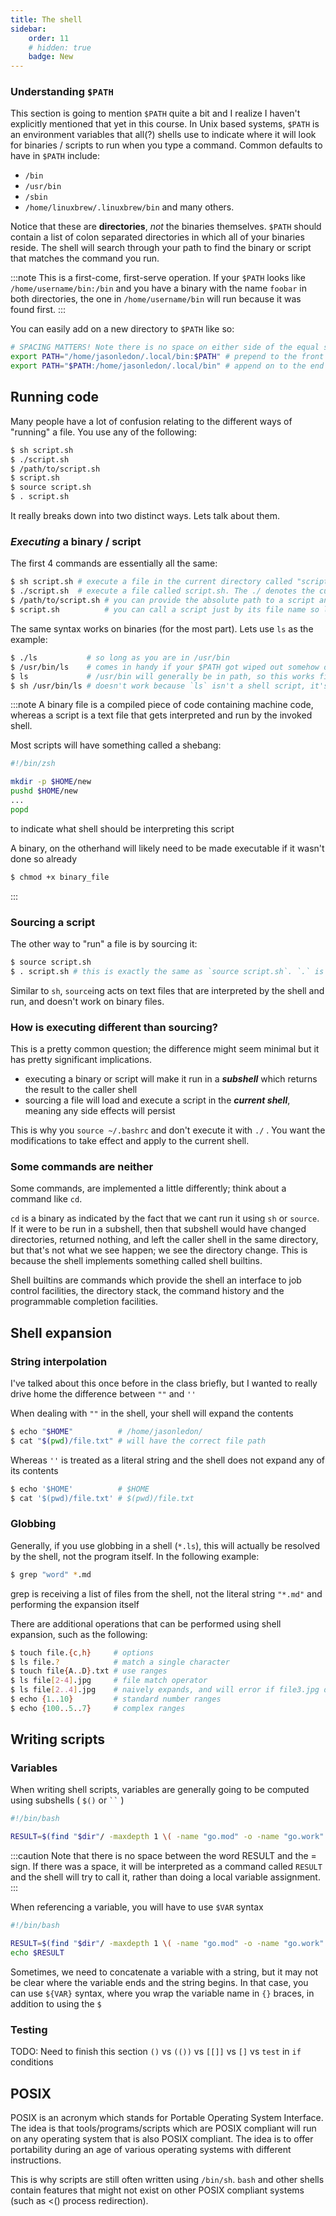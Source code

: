 ```yaml
---
title: The shell
sidebar:
    order: 11
    # hidden: true
    badge: New
---
```



### Understanding `$PATH`
This section is going to mention `$PATH` quite a bit and I realize I haven't explicitly mentioned that yet in this course. In Unix based systems, `$PATH` is an environment variables that all(?) shells use to indicate where it will look for binaries / scripts to run when you type a command. Common defaults to have in `$PATH` include:
* `/bin`
* `/usr/bin`
* `/sbin`
* `/home/linuxbrew/.linuxbrew/bin`
and many others.

Notice that these are **directories**, _not_ the binaries themselves. `$PATH` should contain a list of colon separated directories in which all of your binaries reside. The shell will search through your path to find the binary or script that matches the command you run.

:::note
This is a first-come, first-serve operation. If your `$PATH` looks like `/home/username/bin:/bin` and you have a binary with the name `foobar` in both directories, the one in `/home/username/bin` will run because it was found first.
:::

You can easily add on a new directory to `$PATH` like so:
```bash
# SPACING MATTERS! Note there is no space on either side of the equal sign
export PATH="/home/jasonledon/.local/bin:$PATH" # prepend to the front of $PATH
export PATH="$PATH:/home/jasonledon/.local/bin" # append on to the end of $PATH
```

## Running code
Many people have a lot of confusion relating to the different ways of "running" a file. You use any of the following:
```bash
$ sh script.sh
$ ./script.sh
$ /path/to/script.sh
$ script.sh
$ source script.sh
$ . script.sh
```
It really breaks down into two distinct ways. Lets talk about them.

### _Executing_ a binary / script
The first 4 commands are essentially all the same:
```bash
$ sh script.sh # execute a file in the current directory called "script.sh" using `sh` to interpret and run the file
$ ./script.sh  # execute a file called script.sh. The ./ denotes the current directory because, generally, the current directory should not be in $PATH
$ /path/to/script.sh # you can provide the absolute path to a script and run it that just the same
$ script.sh          # you can call a script just by its file name so long as your $PATH contains its directory
```

The same syntax works on binaries (for the most part). Lets use `ls` as the example:
```bash
$ ./ls           # so long as you are in /usr/bin
$ /usr/bin/ls    # comes in handy if your $PATH got wiped out somehow during initialization
$ ls             # /usr/bin will generally be in path, so this works fine
$ sh /usr/bin/ls # doesn't work because `ls` isn't a shell script, it's a binary file
```

:::note
A binary file is a compiled piece of code containing machine code, whereas a script is a text file that gets interpreted and run by the invoked shell.

Most scripts will have something called a shebang:
```bash
#!/bin/zsh

mkdir -p $HOME/new
pushd $HOME/new
...
popd
```
to indicate what shell should be interpreting this script


A binary, on the otherhand will likely need to be made executable if it wasn't done so already
```bash
$ chmod +x binary_file
```
:::

### Sourcing a script
The other way to "run" a file is by sourcing it:
```bash
$ source script.sh
$ . script.sh # this is exactly the same as `source script.sh`. `.` is an alias for `source`
```
Similar to `sh`, `source`ing acts on text files that are interpreted by the shell and run, and doesn't work on binary files.

### How is executing different than sourcing?
This is a pretty common question; the difference might seem minimal but it has pretty significant implications.

* executing a binary or script will make it run in a **_subshell_** which returns the result to the caller shell
* sourcing a file will load and execute a script in the **_current shell_**, meaning any side effects will persist

This is why you `source ~/.bashrc` and don't execute it with `./` . You want the modifications to take effect and apply to the current shell.

### Some commands are neither
Some commands, are implemented a little differently; think about a command like `cd`.

`cd` is a binary as indicated by the fact that we cant run it using `sh` or `source`. If it were to be run in a subshell, then that subshell would have changed directories, returned nothing, and left the caller shell in the same directory, but that's not what we see happen; we see the directory change. This is because the shell implements something called shell builtins.

Shell builtins are commands which provide the shell an interface to job control facilities, the directory stack, the command history and the programmable completion facilities.


## Shell expansion

### String interpolation
I've talked about this once before in the class briefly, but I wanted to really drive home the difference between `""` and `''`

When dealing with `""` in the shell, your shell will expand the contents
```bash
$ echo "$HOME"          # /home/jasonledon/
$ cat "$(pwd)/file.txt" # will have the correct file path
```

Whereas `''` is treated as a literal string and the shell does not expand any of its contents
```bash
$ echo '$HOME'          # $HOME
$ cat '$(pwd)/file.txt' # $(pwd)/file.txt
```

###  Globbing
Generally, if you use globbing in a shell (`*.ls`), this will actually be resolved by the shell, not the program itself. In the following example:
```bash
$ grep "word" *.md
```
grep is receiving a list of files from the shell, not the literal string `"*.md"` and performing the expansion itself


There are additional operations that can be performed using shell expansion, such as the following:
```bash
$ touch file.{c,h}     # options
$ ls file.?            # match a single character
$ touch file{A..D}.txt # use ranges
$ ls file[2-4].jpg     # file match operator
$ ls file[2..4].jpg    # naively expands, and will error if file3.jpg doesn't exist
$ echo {1..10}         # standard number ranges
$ echo {100..5..7}     # complex ranges
```

## Writing scripts

### Variables
When writing shell scripts, variables are generally going to be computed using subshells ( `$()` or ` `` ` )
```bash
#!/bin/bash

RESULT=$(find "$dir"/ -maxdepth 1 \( -name "go.mod" -o -name "go.work" -o -name ".git" \) -print -quit)
```

:::caution
Note that there is no space between the word RESULT and the = sign. If there was a space, it will be interpreted as a command called `RESULT` and the shell will try to call it, rather than doing a local variable assignment.
:::

When referencing a variable, you will have to use `$VAR` syntax
```bash
#!/bin/bash

RESULT=$(find "$dir"/ -maxdepth 1 \( -name "go.mod" -o -name "go.work" -o -name ".git" \) -print -quit)
echo $RESULT
```

Sometimes, we need to concatenate a variable with a string, but it may not be clear where the variable ends and the string begins. In that case, you can use `${VAR}` syntax, where you wrap the variable name in `{}` braces, in addition to using the `$`

### Testing
TODO: Need to finish this section
`()` vs `(())` vs `[[]]` vs `[]` vs `test` in `if` conditions


## POSIX
POSIX is an acronym which stands for Portable Operating System Interface. The idea is that tools/programs/scripts which are POSIX compliant will run on any operating system that is also POSIX compliant. The idea is to offer portability during an age of various operating systems with different instructions.

This is why scripts are still often written using `/bin/sh`. `bash` and other shells contain features that might not exist on other POSIX compliant systems (such as <() process redirection).

<!-- ## Running previous commands -->
<!-- `!!` And `!$` and `!^` and all variations for referencing the previous command -->

<!-- interactive vs non-interactive shells: what they are and the impact that it has -->
<!-- `pushd` / `popd` for scripting purposes of changing directories -->
<!-- cron jobs for automating commands to run at a specific time -->
<!-- Environment variables -->
